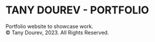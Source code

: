 # TANY DOUREV - PORTFOLIO
Portfolio website to showcase work.<br>
© Tany Dourev, 2023. All Rights Reserved.
